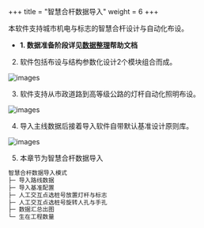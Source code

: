 +++
title = "智慧合杆数据导入"
weight = 6
+++

本软件支持城市机电与标志的智慧合杆设计与自动化布设。

- **1. 数据准备阶段详见[数据整理](/data/readme.md)帮助文档**

2. 软件包括布设与结构参数化设计2个模块组合而成。

![images](/images/docs/import/common-pole/common-pole.png)

3. 软件支持从市政道路到高等级公路的灯杆自动化照明布设。

![images](/images/docs/import/common-pole/line.png)

4. 导入主线数据后接着导入软件自带默认基准设计原则库。

![images](/images/docs/import/common-pole/manu.png)

5. 本章节为智慧合杆数据导入

```txt
智慧合杆数据导入模式
├─ 导入路线数据
├─ 导入基准配置
├─ 人工交互点选桩号放置灯杆与标志
├─ 人工交互点选桩号旋转人孔与手孔
├─ 数据汇总出图
└─ 生在工程数量
```
